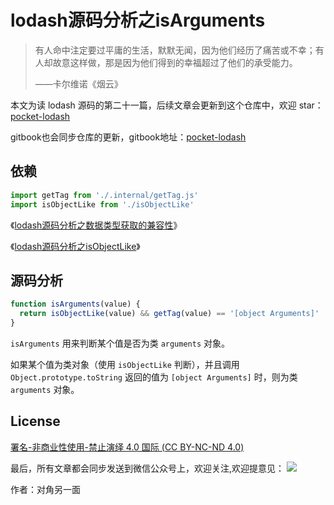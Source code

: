 # lodash源码分析之isArguments

> 有人命中注定要过平庸的生活，默默无闻，因为他们经历了痛苦或不幸；有人却故意这样做，那是因为他们得到的幸福超过了他们的承受能力。
>
> ——卡尔维诺《烟云》

本文为读 lodash 源码的第二十一篇，后续文章会更新到这个仓库中，欢迎 star：[pocket-lodash](https://github.com/yeyuqiudeng/pocket-lodash)

gitbook也会同步仓库的更新，gitbook地址：[pocket-lodash](https://www.gitbook.com/book/yeyuqiudeng/pocket-lodash/details)

## 依赖

```javascript
import getTag from './.internal/getTag.js'
import isObjectLike from './isObjectLike'
```

《[lodash源码分析之数据类型获取的兼容性](./internal/getTag.md)》

《[lodash源码分析之isObjectLike](isObjectLike.md)》

## 源码分析

```javascript
function isArguments(value) {
  return isObjectLike(value) && getTag(value) == '[object Arguments]'
}
```

`isArguments` 用来判断某个值是否为类 `arguments` 对象。

如果某个值为类对象（使用 `isObjectLike` 判断），并且调用 `Object.prototype.toString` 返回的值为 `[object Arguments]` 时，则为类 `arguments` 对象。

## License

[署名-非商业性使用-禁止演绎 4.0 国际 (CC BY-NC-ND 4.0)](http://creativecommons.org/licenses/by-nc-nd/4.0/)

最后，所有文章都会同步发送到微信公众号上，欢迎关注,欢迎提意见：  ![](https://raw.githubusercontent.com/yeyuqiudeng/resource/master/images/qrcode_front-end-article.jpg) 

作者：对角另一面